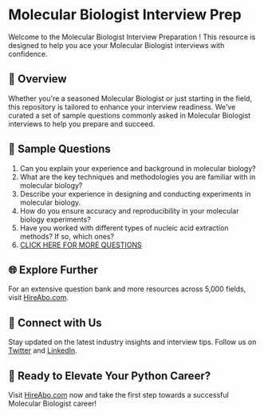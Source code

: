 # Molecular Biologist Interview Prep

Welcome to the Molecular Biologist Interview Preparation ! This resource is designed to help you ace your Molecular Biologist interviews with confidence.

## 🚀 Overview

Whether you're a seasoned Molecular Biologist or just starting in the field, this repository is tailored to enhance your interview readiness. We've curated a set of sample questions commonly asked in Molecular Biologist interviews to help you prepare and succeed.

## 📝 Sample Questions

1. Can you explain your experience and background in molecular biology?
2. What are the key techniques and methodologies you are familiar with in molecular biology?
3. Describe your experience in designing and conducting experiments in molecular biology.
4. How do you ensure accuracy and reproducibility in your molecular biology experiments?
5. Have you worked with different types of nucleic acid extraction methods? If so, which ones?
6. [CLICK HERE FOR MORE QUESTIONS](https://hireabo.com/job/5_1_2/Molecular%20Biologist)

## 🌐 Explore Further

For an extensive question bank and more resources across 5,000 fields, visit [HireAbo.com](https://www.hireabo.com).

## 📱 Connect with Us

Stay updated on the latest industry insights and interview tips. Follow us on [Twitter](https://twitter.com/hireabo) and [LinkedIn](https://www.linkedin.com/in/hire-abo-3609972a8/).

## 🚀 Ready to Elevate Your Python Career?

Visit [HireAbo.com](https://www.hireabo.com) now and take the first step towards a successful Molecular Biologist career!